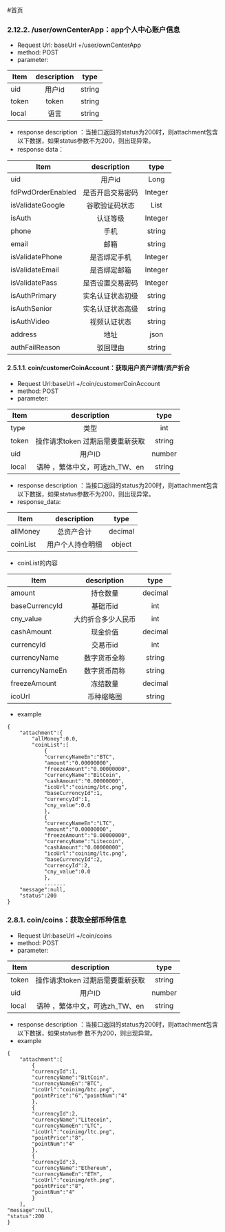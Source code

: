 #首页


### 2.12.2.  /user/ownCenterApp：app个人中心账户信息

- Request Url: baseUrl +/user/ownCenterApp
- method: POST
- parameter:


|Item      |description  |type   |
| -------- | :-----:|  :-------:  |
|uid  | 用户id  | string|
|token| token |string |
|local | 语言  |string|


- response description ：当接口返回的status为200时，则attachment包含以下数据，如果status参数不为200，则出现异常。
- response data：

|Item      |description  |type   |
| -------- | :-----:|  :-------:  |
|uid  | 用户id  | Long|
|fdPwdOrderEnabled | 是否开启交易密码  |Integer|
|isValidateGoogle  | 谷歌验证码状态  | List|
|isAuth | 认证等级  |Integer|
|phone  | 手机  | string|
|email| 邮箱 |string |
|isValidatePhone | 是否绑定手机  |Integer|
|isValidateEmail  | 是否绑定邮箱  | Integer|
|isValidatePass| 是否设置交易密码 |Integer |
|isAuthPrimary | 实名认证状态初级  |string|
|isAuthSenior | 实名认证状态高级  |string|
|isAuthVideo | 视频认证状态  |string|
|address  | 地址  | json|
|authFailReason| 驳回理由 |string |





#### 2.5.1.1. coin/customerCoinAccount：获取用户资产详情/资产折合

- Request Url:baseUrl +/coin/customerCoinAccount
- method: POST
- parameter:

|Item      |description  |type   |
| -------- | :-----:|  :-------:  |
|type     |类型  |  int|
|token  |操作请求token 过期后需要重新获取 | string|
|uid |用户ID |number|
|local   |  语种 ，繁体中文，可选zh_TW、en | string |


- response description ：当接口返回的status为200时，则attachment包含以下数据，如果status参数不为200，则出现异常。
- response_data:

|Item      |description  |type   |
| -------- | :-----:|  :-------:  |
|allMoney|	总资产合计|	decimal|
|coinList|	用户个人持仓明细|	object|

- coinList的内容

|Item      |description  |type   |
| -------- | :-----:|  :-------:  |
|amount|	持仓数量|	decimal|
|baseCurrencyId|	基础币id	|int|
|cny_value|	大约折合多少人民币	|int|
|cashAmount|	现金价值|	decimal|
|currencyId|	交易币id|	int|
|currencyName|	数字货币全称|	string|
|currencyNameEn|	数字货币简称|	string|
|freezeAmount|	冻结数量|	decimal|
|icoUrl|	币种缩略图|	string|

- example

```
{
	"attachment":{
		"allMoney":0.0,
		"coinList":[
			{
			"currencyNameEn":"BTC",
			"amount":"0.00000000",
			"freezeAmount":"0.00000000",
			"currencyName":"BitCoin",
			"cashAmount":"0.00000000",
			"icoUrl":"coinimg/btc.png",
			"baseCurrencyId":1,
			"currencyId":1,
			"cny_value":0.0
		    },
		    {
		    "currencyNameEn":"LTC",
		    "amount":"0.00000000",
		    "freezeAmount":"0.00000000",
		    "currencyName":"Litecoin",
		    "cashAmount":"0.00000000",
		    "icoUrl":"coinimg/ltc.png",
		    "baseCurrencyId":2,
		    "currencyId":2,
		    "cny_value":0.0
		    },
		    .......
	"message":null,
	"status":200
}
```




### 2.8.1. coin/coins：获取全部币种信息

- Request Url:baseUrl +/coin/coins
- method: POST
- parameter:

|Item      |description  |type   |
| -------- | :-----:|  :-------:  |
|token  |操作请求token 过期后需要重新获取 | string|
|uid |用户ID |number|
|local   |  语种 ，繁体中文，可选zh_TW、en | string |

- response description ：当接口返回的status为200时，则attachment包含以下数据，如果status参 数不为200，则出现异常。
- example

```
{
	"attachment":[
		{
		"currencyId":1,
		"currencyName":"BitCoin",
		"currencyNameEn":"BTC",
		"icoUrl":"coinimg/btc.png",
		"pointPrice":"6","pointNum":"4"
		},
		{
		"currencyId":2,
		"currencyName":"Litecoin",
		"currencyNameEn":"LTC",
		"icoUrl":"coinimg/ltc.png",
		"pointPrice":"8",
		"pointNum":"4"
		},
		{
		"currencyId":3,
		"currencyName":"Ethereum",
		"currencyNameEn":"ETH",
		"icoUrl":"coinimg/eth.png",
		"pointPrice":"8",
		"pointNum":"4"
		}
	],
"message":null,
"status":200
}
```

